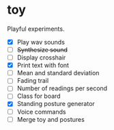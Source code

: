 # toy
Playful experiments.

- [x] Play wav sounds
- [ ] ~~Synthesize sound~~
- [ ] Display crosshair
- [x] Print text with font
- [ ] Mean and standard deviation
- [ ] Fading trail
- [ ] Number of readings per second
- [ ] Class for board
- [x] Standing posture generator
- [ ] Voice commands
- [ ] Merge toy and postures
